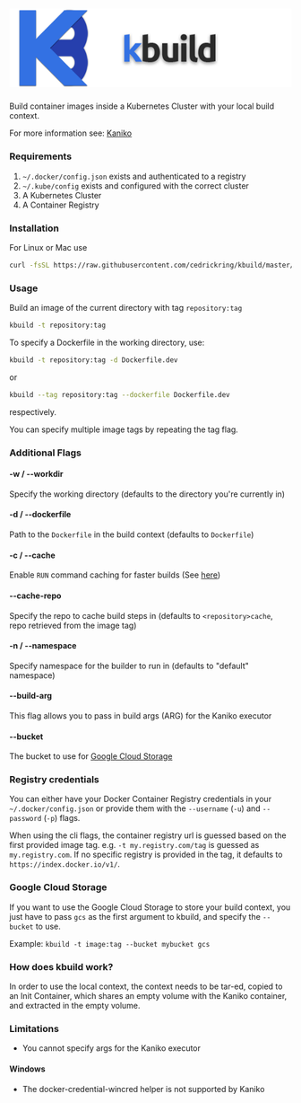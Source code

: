 # ![Logo](logo/kbuild.png)

Build container images inside a Kubernetes Cluster with your local build context.

For more information see: [Kaniko](https://github.com/GoogleContainerTools/kaniko)

### Requirements
1. `~/.docker/config.json` exists and authenticated to a registry
2. `~/.kube/config` exists and configured with the correct cluster
3. A Kubernetes Cluster
4. A Container Registry

### Installation

For Linux or Mac use

```bash
curl -fsSL https://raw.githubusercontent.com/cedrickring/kbuild/master/scripts/get | bash
```

### Usage

Build an image of the current directory with tag `repository:tag`

```bash
kbuild -t repository:tag
````

To specify a Dockerfile in the working directory, use:

```bash
kbuild -t repository:tag -d Dockerfile.dev
```

or

```bash
kbuild --tag repository:tag --dockerfile Dockerfile.dev
```

respectively.

You can specify multiple image tags by repeating the tag flag.

### Additional Flags
 
#### -w / --workdir

Specify the working directory (defaults to the directory you're currently in)

#### -d / --dockerfile

Path to the `Dockerfile` in the build context (defaults to `Dockerfile`)

#### -c / --cache

Enable `RUN` command caching for faster builds (See [here](https://github.com/GoogleContainerTools/kaniko/blob/master/README.md#--cache))

#### --cache-repo

Specify the repo to cache build steps in (defaults to `<repository>cache`, repo retrieved from the image tag)

#### -n / --namespace

Specify namespace for the builder to run in (defaults to "default" namespace)

#### --build-arg

This flag allows you to pass in build args (ARG) for the Kaniko executor

#### --bucket

The bucket to use for [Google Cloud Storage](#google-cloud-storage)

### Registry credentials

You can either have your Docker Container Registry credentials in your `~/.docker/config.json` or provide them with the
`--username` (`-u`) and `--password` (`-p`) flags.

When using the cli flags, the container registry url is guessed based on the first provided image tag.
e.g. `-t my.registry.com/tag` is guessed as `my.registry.com`. If no specific registry is provided in the tag, it defaults to
`https://index.docker.io/v1/`.

### Google Cloud Storage 

If you want to use the Google Cloud Storage to store your build context, you just have to pass `gcs` as the first argument to kbuild,
and specify the `--bucket` to use.

Example: `kbuild -t image:tag --bucket mybucket gcs`

### How does kbuild work?

In order to use the local context, the context needs to be tar-ed, copied to an Init Container, which shares an
empty volume with the Kaniko container, and extracted in the empty volume. 

### Limitations

* You cannot specify args for the Kaniko executor

#### Windows
* The docker-credential-wincred helper is not supported by Kaniko